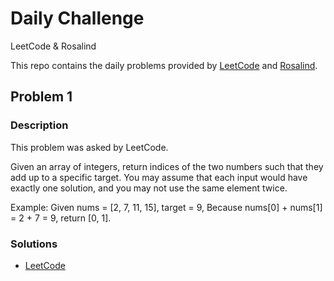 # Daily Challenge
LeetCode &amp; Rosalind

This repo contains the daily problems provided by [LeetCode](https://leetcode.com/problemset/all/) and [Rosalind](http://rosalind.info/problems/ini1/).


## Problem 1

### Description

This problem was asked by LeetCode.

Given an array of integers, return indices of the two numbers such that they add up to a specific target.
You may assume that each input would have exactly one solution, and you may not use the same element twice.

Example:
Given nums = [2, 7, 11, 15], target = 9,
Because nums[0] + nums[1] = 2 + 7 = 9, return [0, 1].

### Solutions
* [LeetCode](./swift/Problem&#32;2/)
